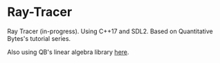 # Ray-Tracer
Ray Tracer (in-progress). Using C++17 and SDL2. Based on Quantitative Bytes's tutorial series.

Also using QB's linear algebra library [here](https://github.com/QuantitativeBytes/qbLinAlg).
